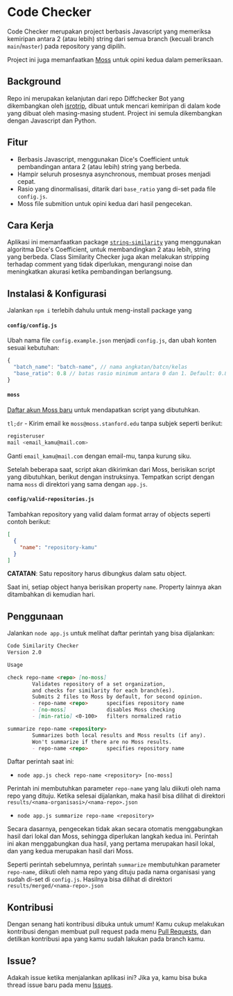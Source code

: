 # Code Checker

Code Checker merupakan project berbasis Javascript yang memeriksa kemiripan antara 2 (atau lebih) string dari semua branch (kecuali branch `main`/`master`) pada repository yang dipilih.

Project ini juga memanfaatkan [Moss](https://theory.stanford.edu/~aiken/moss/) untuk opini kedua dalam pemeriksaan.

## Background

Repo ini merupakan kelanjutan dari repo Diffchecker Bot yang dikembangkan oleh [isrotrip](https://github.com/isrotrip), dibuat untuk mencari kemiripan di dalam kode yang dibuat oleh masing-masing student. Project ini semula dikembangkan dengan Javascript dan Python.

## Fitur

* Berbasis Javascript, menggunakan Dice's Coefficient untuk pembandingan antara 2 (atau lebih) string yang berbeda.
* Hampir seluruh prosesnya asynchronous, membuat proses menjadi cepat.
* Rasio yang dinormalisasi, ditarik dari `base_ratio` yang di-set pada file `config.js`.
* Moss file submition untuk opini kedua dari hasil pengecekan.

## Cara Kerja

Aplikasi ini memanfaatkan package [`string-similarity`](https://github.com/aceakash/string-similarity) yang menggunakan algoritma Dice's Coefficient, untuk membandingkan 2 atau lebih, string yang berbeda. Class Similarity Checker juga akan melakukan stripping terhadap comment yang tidak diperlukan, mengurangi noise dan meningkatkan akurasi ketika pembandingan berlangsung.

## Instalasi & Konfigurasi

Jalankan `npm i` terlebih dahulu untuk meng-install package yang

#### `config/config.js`

Ubah nama file `config.example.json` menjadi `config.js`, dan ubah konten sesuai kebutuhan:

``` js
{
  "batch_name": "batch-name", // nama angkatan/batcn/kelas
  "base_ratio": 0.8 // batas rasio minimum antara 0 dan 1. Default: 0.8
}
```

#### `moss`

[Daftar akun Moss baru](https://theory.stanford.edu/~aiken/moss/) untuk mendapatkan script yang dibutuhkan.

`tl;dr` \- Kirim email ke `moss@moss.stanford.edu` tanpa subjek seperti berikut:

``` sh
registeruser
mail <email_kamu@mail.com>
```

Ganti `email_kamu@mail.com` dengan email-mu, tanpa kurung siku.

Setelah beberapa saat, script akan dikirimkan dari Moss, berisikan script yang dibutuhkan, berikut dengan instruksinya. Tempatkan script dengan nama `moss` di direktori yang sama dengan `app.js`.

#### `config/valid-repositories.js`

Tambahkan repository yang valid dalam format array of objects seperti contoh berikut:

``` json
[
  {
    "name": "repository-kamu"
  }
]
```

**CATATAN**: Satu repository harus dibungkus dalam satu object.

Saat ini, setiap object hanya berisikan property `name`. Property lainnya akan ditambahkan di kemudian hari.

## Penggunaan

Jalankan `node app.js` untuk melihat daftar perintah yang bisa dijalankan:

``` md
Code Similarity Checker
Version 2.0

Usage

check repo-name <repo> [no-moss]
        Validates repository of a set organization,
        and checks for similarity for each branch(es).
        Submits 2 files to Moss by default, for second opinion.
        - repo-name <repo>      specifies repository name
        - [no-moss]             disables Moss checking
        - [min-ratio] <0-100>   filters normalized ratio

summarize repo-name <repository>
        Summarizes both local results and Moss results (if any).
        Won't summarize if there are no Moss results.
        - repo-name <repo>      specifies repository name
```

Daftar perintah saat ini:

* `node app.js check repo-name <repository> [no-moss]`

Perintah ini membutuhkan parameter `repo-name` yang lalu diikuti oleh nama repo yang dituju. Ketika selesai dijalankan, maka hasil bisa dilihat di direktori `results/<nama-organisasi>/<nama-repo>.json`

* `node app.js summarize repo-name <repository>`

Secara dasarnya, pengecekan tidak akan secara otomatis menggabungkan hasil dari lokal dan Moss, sehingga diperlukan langkah kedua ini. Perintah ini akan menggabungkan dua hasil, yang pertama merupakan hasil lokal, dan yang kedua merupakan hasil dari Moss.

Seperti perintah sebelumnya, perintah `summarize` membutuhkan parameter `repo-name`, diikuti oleh nama repo yang dituju pada nama organisasi yang sudah di-set di `config.js`. Hasilnya bisa dilihat di direktori `results/merged/<nama-repo>.json`

## Kontribusi

Dengan senang hati kontribusi dibuka untuk umum! Kamu cukup melakukan kontribusi dengan membuat pull request pada menu [Pull Requests](/pulls), dan detilkan kontribusi apa yang kamu sudah lakukan pada branch kamu.

## Issue?

Adakah issue ketika menjalankan aplikasi ini? Jika ya, kamu bisa buka thread issue baru pada menu [Issues](/issues).